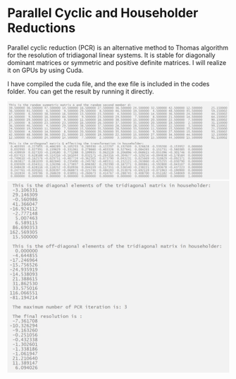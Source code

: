 # Parallel Cyclic and Householder Reductions
Parallel cyclic reduction (PCR) is an alternative method to Thomas algorithm for the resolution of tridiagonal linear systems. It is stable for diagonally dominant matrices or symmetric and positive definite matrices.  I will realize it on GPUs by using Cuda.

I have compiled the cuda file, and the exe file is included in the codes folder. You can get the result by running it directly.

![image](https://github.com/JingangQu/Parallel-Cyclic-Householder-Reductions/blob/master/images/3.jpg)
![image](https://github.com/JingangQu/Parallel-Cyclic-Householder-Reductions/blob/master/images/4.jpg)
